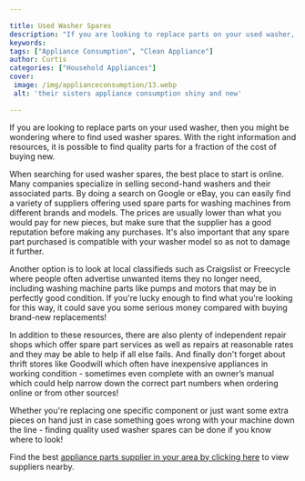 ```yaml
---

title: Used Washer Spares
description: "If you are looking to replace parts on your used washer, then you might be wondering where to find used washer spares. With the ri...read now to learn more"
keywords: 
tags: ["Appliance Consumption", "Clean Appliance"]
author: Curtis
categories: ["Household Appliances"]
cover: 
 image: /img/applianceconsumption/13.webp
 alt: 'their sisters appliance consumption shiny and new'

---
```


If you are looking to replace parts on your used washer, then you might be wondering where to find used washer spares. With the right information and resources, it is possible to find quality parts for a fraction of the cost of buying new.

When searching for used washer spares, the best place to start is online. Many companies specialize in selling second-hand washers and their associated parts. By doing a search on Google or eBay, you can easily find a variety of suppliers offering used spare parts for washing machines from different brands and models. The prices are usually lower than what you would pay for new pieces, but make sure that the supplier has a good reputation before making any purchases. It's also important that any spare part purchased is compatible with your washer model so as not to damage it further.

Another option is to look at local classifieds such as Craigslist or Freecycle where people often advertise unwanted items they no longer need, including washing machine parts like pumps and motors that may be in perfectly good condition. If you're lucky enough to find what you're looking for this way, it could save you some serious money compared with buying brand-new replacements! 

In addition to these resources, there are also plenty of independent repair shops which offer spare part services as well as repairs at reasonable rates and they may be able to help if all else fails. And finally don't forget about thrift stores like Goodwill which often have inexpensive appliances in working condition - sometimes even complete with an owner’s manual which could help narrow down the correct part numbers when ordering online or from other sources! 

Whether you're replacing one specific component or just want some extra pieces on hand just in case something goes wrong with your machine down the line - finding quality used washer spares can be done if you know where to look!

Find the best <a href="/pages/appliance-parts-suppliers/">appliance parts supplier in your area by clicking here</a> to view suppliers nearby.
